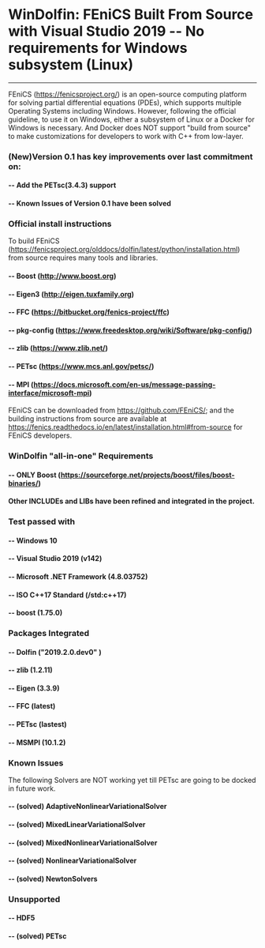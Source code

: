 # WinDolfin: FEniCS Built From Source with Visual Studio 2019 -- No requirements for Windows subsystem (Linux)

---

FEniCS (https://fenicsproject.org/) is an open-source computing platform for solving partial
differential equations (PDEs), which supports multiple Operating Systems including Windows.
However, following the official guideline, to use it on Windows, either a subsystem of Linux 
or a Docker for Windows is necessary. And Docker does NOT support "build from source" to make 
customizations for developers to work with C++ from low-layer. 

### (New)Version 0.1 has key improvements over last commitment on:

#### -- Add the PETsc(3.4.3) support
#### -- Known Issues of Version 0.1 have been solved


### Official install instructions
To build FEniCS  (https://fenicsproject.org/olddocs/dolfin/latest/python/installation.html) 
from source requires many tools and libraries. 

#### -- Boost (http://www.boost.org)
#### -- Eigen3 (http://eigen.tuxfamily.org)
#### -- FFC (https://bitbucket.org/fenics-project/ffc)
#### -- pkg-config (https://www.freedesktop.org/wiki/Software/pkg-config/)
#### -- zlib (https://www.zlib.net/)
#### -- PETsc (https://www.mcs.anl.gov/petsc/)
#### -- MPI (https://docs.microsoft.com/en-us/message-passing-interface/microsoft-mpi)

FEniCS can be downloaded from <https://github.com/FEniCS/>;
and the building instructions from source are available at
<https://fenics.readthedocs.io/en/latest/installation.html#from-source> for FEniCS developers.


### WinDolfin "all-in-one" Requirements
#### -- ONLY Boost (https://sourceforge.net/projects/boost/files/boost-binaries/)

####  Other INCLUDEs and LIBs have been refined and integrated in the project.

### Test passed with
#### -- Windows 10
#### -- Visual Studio 2019 (v142)
#### -- Microsoft .NET Framework (4.8.03752)
#### -- ISO C++17 Standard (/std:c++17)
#### -- boost (1.75.0)

### Packages Integrated
#### -- Dolfin ("2019.2.0.dev0" )
#### -- zlib (1.2.11)
#### -- Eigen (3.3.9)
#### -- FFC (latest)
#### -- PETsc (lastest)
#### -- MSMPI (10.1.2)

### Known Issues
The following Solvers are NOT working yet till PETsc are going to be docked in future work.
#### -- (solved) AdaptiveNonlinearVariationalSolver
#### -- (solved) MixedLinearVariationalSolver
#### -- (solved) MixedNonlinearVariationalSolver
#### -- (solved) NonlinearVariationalSolver
#### -- (solved) NewtonSolvers

### Unsupported
#### -- HDF5
#### -- (solved) PETsc


